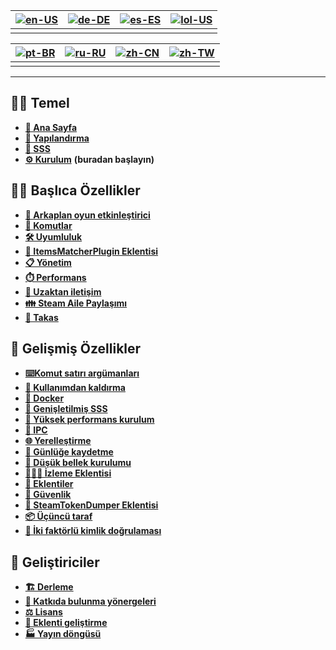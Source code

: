 | [![en-US](https://raw.githubusercontent.com/JustArchiNET/ArchiSteamFarm/refs/heads/main/resources/flags/en-US.png)](https://github.com/JustArchiNET/ArchiSteamFarm/wiki/Home) | [![de-DE](https://raw.githubusercontent.com/JustArchiNET/ArchiSteamFarm/refs/heads/main/resources/flags/de-DE.png)](https://github.com/JustArchiNET/ArchiSteamFarm/wiki/Home-de-DE) | [![es-ES](https://raw.githubusercontent.com/JustArchiNET/ArchiSteamFarm/refs/heads/main/resources/flags/es-ES.png)](https://github.com/JustArchiNET/ArchiSteamFarm/wiki/Home-es-ES) | [![lol-US](https://raw.githubusercontent.com/JustArchiNET/ArchiSteamFarm/refs/heads/main/resources/flags/lol-US.png)](https://github.com/JustArchiNET/ArchiSteamFarm/wiki/Home-lol-US) |
| ----------------------------------------------------------------------------------------------------------------------------------------------------------------------------- | ----------------------------------------------------------------------------------------------------------------------------------------------------------------------------------- | ----------------------------------------------------------------------------------------------------------------------------------------------------------------------------------- | -------------------------------------------------------------------------------------------------------------------------------------------------------------------------------------- |
|                                                                                                                                                                               |                                                                                                                                                                                     |                                                                                                                                                                                     |                                                                                                                                                                                        |

| [![pt-BR](https://raw.githubusercontent.com/JustArchiNET/ArchiSteamFarm/refs/heads/main/resources/flags/pt-BR.png)](https://github.com/JustArchiNET/ArchiSteamFarm/wiki/Home-pt-BR) | [![ru-RU](https://raw.githubusercontent.com/JustArchiNET/ArchiSteamFarm/refs/heads/main/resources/flags/ru-RU.png)](https://github.com/JustArchiNET/ArchiSteamFarm/wiki/Home-ru-RU) | [![zh-CN](https://raw.githubusercontent.com/JustArchiNET/ArchiSteamFarm/refs/heads/main/resources/flags/zh-CN.png)](https://github.com/JustArchiNET/ArchiSteamFarm/wiki/Home-zh-CN) | [![zh-TW](https://raw.githubusercontent.com/JustArchiNET/ArchiSteamFarm/refs/heads/main/resources/flags/zh-TW.png)](https://github.com/JustArchiNET/ArchiSteamFarm/wiki/Home-zh-TW) |
| ----------------------------------------------------------------------------------------------------------------------------------------------------------------------------------- | ----------------------------------------------------------------------------------------------------------------------------------------------------------------------------------- | ----------------------------------------------------------------------------------------------------------------------------------------------------------------------------------- | ----------------------------------------------------------------------------------------------------------------------------------------------------------------------------------- |
|                                                                                                                                                                                     |                                                                                                                                                                                     |                                                                                                                                                                                     |                                                                                                                                                                                     |

***

## 👨‍🏫 Temel

* **[🏡 Ana Sayfa](https://github.com/JustArchiNET/ArchiSteamFarm/wiki/Home)**
* **[🔧 Yapılandırma](https://github.com/JustArchiNET/ArchiSteamFarm/wiki/Configuration)**
* **[💬 SSS](https://github.com/JustArchiNET/ArchiSteamFarm/wiki/FAQ)**
* **[⚙️ Kurulum](https://github.com/JustArchiNET/ArchiSteamFarm/wiki/Setting-up-tr-Tr)** **(buradan başlayın)**


## 👨‍🎓️ Başlıca Özellikler

* **[👥 Arkaplan oyun etkinleştirici](https://github.com/JustArchiNET/ArchiSteamFarm/wiki/Background-games-redeemer)**
* **[📢 Komutlar](https://github.com/JustArchiNET/ArchiSteamFarm/wiki/Commands)**
* **[🛠️ Uyumluluk](https://github.com/JustArchiNET/ArchiSteamFarm/wiki/Compatibility)**
* **[🧩 ItemsMatcherPlugin Eklentisi](https://github.com/JustArchiNET/ArchiSteamFarm/wiki/ItemsMatcherPlugin)**
* **[📋 Yönetim](https://github.com/JustArchiNET/ArchiSteamFarm/wiki/Management)**
* **[⏱️ Performans](https://github.com/JustArchiNET/ArchiSteamFarm/wiki/Performance)**
* **[📡 Uzaktan iletişim](https://github.com/JustArchiNET/ArchiSteamFarm/wiki/Remote-communication)**
* **[👪 Steam Aile Paylaşımı](https://github.com/JustArchiNET/ArchiSteamFarm/wiki/Steam-Family-Sharing)**
* **[🔄 Takas](https://github.com/JustArchiNET/ArchiSteamFarm/wiki/Trading)**


## 🧙 Gelişmiş Özellikler

* **[⌨️Komut satırı argümanları](https://github.com/JustArchiNET/ArchiSteamFarm/wiki/Command-line-arguments)**
* **[🚧 Kullanımdan kaldırma](https://github.com/JustArchiNET/ArchiSteamFarm/wiki/Deprecation)**
* **[🐳 Docker](https://github.com/JustArchiNET/ArchiSteamFarm/wiki/Docker)**
* **[🤔 Genişletilmiş SSS](https://github.com/JustArchiNET/ArchiSteamFarm/wiki/Extended-FAQ)**
* **[🚀 Yüksek performans kurulum](https://github.com/JustArchiNET/ArchiSteamFarm/wiki/High-performance-setup)**
* **[🔗 IPC](https://github.com/JustArchiNET/ArchiSteamFarm/wiki/IPC)**
* **[🌐 Yerelleştirme](https://github.com/JustArchiNET/ArchiSteamFarm/wiki/Localization)**
* **[📝 Günlüğe kaydetme](https://github.com/JustArchiNET/ArchiSteamFarm/wiki/Logging)**
* **[💾 Düşük bellek kurulumu](https://github.com/JustArchiNET/ArchiSteamFarm/wiki/Low-memory-setup)**
* **[🕵🏼‍♂️ İzleme Eklentisi](https://github.com/JustArchiNET/ArchiSteamFarm/wiki/MonitoringPlugin)**
* **[🔌 Eklentiler](https://github.com/JustArchiNET/ArchiSteamFarm/wiki/Plugins)**
* **[🔐 Güvenlik](https://github.com/JustArchiNET/ArchiSteamFarm/wiki/Security)**
* **[🧩 SteamTokenDumper Eklentisi](https://github.com/JustArchiNET/ArchiSteamFarm/wiki/SteamTokenDumperPlugin)**
* **[📦 Üçüncü taraf](https://github.com/JustArchiNET/ArchiSteamFarm/wiki/Third-party)**
* **[📵 İki faktörlü kimlik doğrulaması](https://github.com/JustArchiNET/ArchiSteamFarm/wiki/Two-factor-authentication)**


## 👷 Geliştiriciler

* **[🏗️ Derleme](https://github.com/JustArchiNET/ArchiSteamFarm/wiki/Compilation)**
* **[🤝 Katkıda bulunma yönergeleri](https://github.com/JustArchiNET/ArchiSteamFarm/blob/main/.github/CONTRIBUTING.md)**
* **[⚖️ Lisans](https://github.com/JustArchiNET/ArchiSteamFarm/wiki/License)**
* **[🥷 Eklenti geliştirme](https://github.com/JustArchiNET/ArchiSteamFarm/wiki/Plugins-development)**
* **[🏭 Yayın döngüsü](https://github.com/JustArchiNET/ArchiSteamFarm/wiki/Release-cycle)**